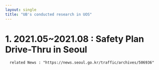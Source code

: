 ```yaml
---
layout: single
title: "UB's conducted research in UOS"
---
```


# 1. 2021.05~2021.08 : Safety Plan Drive-Thru in Seoul
      related News : "https://news.seoul.go.kr/traffic/archives/506936"
